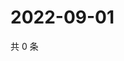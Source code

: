 # 2022-09-01

共 0 条

<!-- BEGIN WEIBO -->
<!-- 最后更新时间 Thu Sep 01 2022 21:27:42 GMT+0800 (China Standard Time) -->

<!-- END WEIBO -->
